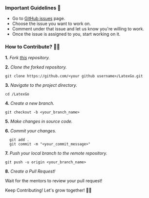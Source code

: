 ### Important Guidelines 📝
- Go to [GitHub issues](https://github.com/poush/LatexGo/issues) page. 
- Choose the issue you want to work on.
- Comment under that issue and let us know you're willing to work.
- Once the issue is assigned to you, start working on it.


### How to Contribute? 🤔💭

**1.** *Fork [this](https://github.com/poush/LatexGo) repository.*

**2.** *Clone the forked repository.*
``` terminal command 
git clone https://github.com/<your github username>/LatexGo.git
```

**3.** *Navigate to the project directory.*
```terminal command
cd /LatexGo
```

**4.** *Create a new branch.*
```terminal command
git checkout -b <your_branch_name>
```

**5.** *Make changes in source code.*

**6.** *Commit your changes.*

```terminal
  git add .
  git commit -m "<your_commit_message>"
```

**7.** *Push your local branch to the remote repository.*
```terminal
git push -u origin <your_branch_name>
```

**8.** *Create a Pull Request!*

Wait for the mentors to review your pull request!

Keep Contributing!
Let's grow together! 👯‍♂️

